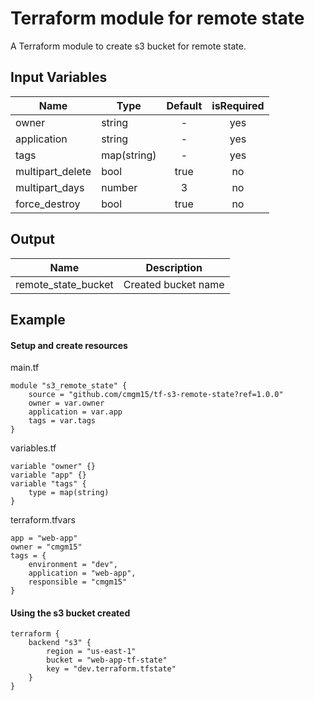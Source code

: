 # Terraform module for remote state
A Terraform module to create s3 bucket for remote state.

## Input Variables
| Name | Type | Default| isRequired|
|--|--|:---:|:--:|
| owner | string | - | yes | 
| application | string | - | yes |
| tags | map(string) | - | yes |
| multipart_delete | bool | true | no |
| multipart_days | number| 3 | no |
| force_destroy| bool | true | no |

## Output
| Name | Description |
|--|--|
| remote_state_bucket | Created bucket name |

## Example
#### Setup and create resources

main.tf
```hcl
module "s3_remote_state" {
	source = "github.com/cmgm15/tf-s3-remote-state?ref=1.0.0"
	owner = var.owner
	application = var.app
	tags = var.tags
}
```
variables.tf
```hcl
variable "owner" {}
variable "app" {}
variable "tags" {
	type = map(string)
}
```
terraform.tfvars
```hcl
app = "web-app"
owner = "cmgm15"
tags = {
	environment = "dev",
	application = "web-app",
	responsible = "cmgm15"
}
```

#### Using the s3 bucket created
```hcl
terraform {
	backend "s3" {
		region = "us-east-1"
		bucket = "web-app-tf-state"
		key = "dev.terraform.tfstate"
	}
}
```
